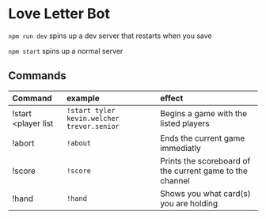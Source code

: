 # Love Letter Bot

`npm run dev` spins up a dev server that restarts when you save

`npm start` spins up a normal server

## Commands

| Command             | example                                    | effect                                                   |
|:--------------------|:-------------------------------------------|:---------------------------------------------------------|
| !start <player list | `!start tyler kevin.welcher trevor.senior` | Begins a game with the listed players                    |
| !abort              | `!about`                                   | Ends the current game immediatly                         |
| !score              | `!score`                                   | Prints the scoreboard of the current game to the channel |
| !hand               | `!hand`                                    | Shows you what card(s) you are holding                   |
